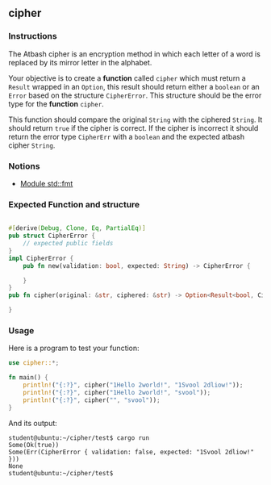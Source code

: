 ## cipher

### Instructions

The Atbash cipher is an encryption method in which each letter of a word is replaced by its mirror letter in the alphabet.

Your objective is to create a **function** called `cipher` which must return a `Result` wrapped in an `Option`, this result should return either a `boolean`
or an `Error` based on the structure `CipherError`. This structure should be the error type for the **function** `cipher`.

This function should compare the original `String` with the ciphered `String`. It should return `true` if the cipher is correct. If the cipher is incorrect it should return the error type `CipherErr` with a `boolean` and the expected atbash cipher `String`.

### Notions

- [Module std::fmt](https://doc.rust-lang.org/std/fmt/index.html)

### Expected Function and structure

```rust

#[derive(Debug, Clone, Eq, PartialEq)]
pub struct CipherError {
    // expected public fields
}
impl CipherError {
    pub fn new(validation: bool, expected: String) -> CipherError {

    }
}
pub fn cipher(original: &str, ciphered: &str) -> Option<Result<bool, CipherError>> {

}
```

### Usage

Here is a program to test your function:

```rust
use cipher::*;

fn main() {
    println!("{:?}", cipher("1Hello 2world!", "1Svool 2dliow!"));
    println!("{:?}", cipher("1Hello 2world!", "svool"));
    println!("{:?}", cipher("", "svool"));
}
```

And its output:

```console
student@ubuntu:~/cipher/test$ cargo run
Some(Ok(true))
Some(Err(CipherError { validation: false, expected: "1Svool 2dliow!" }))
None
student@ubuntu:~/cipher/test$
```
